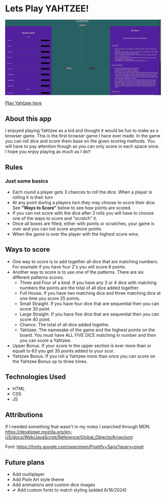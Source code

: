 # Lets Play YAHTZEE!

![Game Screen Shot](images/CE486684-88C5-4D2D-A3EA-474744CD25C4.png)

[Play Yahtzee here](https://sscottk.github.io/game-of-yahtzee/)

## About this app
I enjoyed playing Yahtzee as a kid and thought it would be fun to make as a browser game. This is the first browser game I hace ever made. In the game you can roll dice and score them base on the given scoring methods. You will have to pay attention though as you can only score in each space once. I hope you enjoy playing as much as I do!!

## Rules

### Just some basics
- Each round a player gets 3 chances to roll the dice. When a player is rolling it is their turn
- At any point during a players turn they may choose to score their dice. See **"Ways to Score"** below to see how points are scored.
- If you can not score with the dice after 3 rolls you will have to choose one of the ways to score and "scratch" it.
- Once all boxes are filled, either with points or scratches, your game is over and you can not score anymore points.
- When the game is over the player with the highest score wins.

## Ways to score

- One way to score is to add together all dice that are matching numbers. For example if you have four 2's you will score 8 points.
- Another way to score is to use one of the patterns. There are six different patterns scores.
    - Three and Four of a kind. If you have any 3 or 4 dice with matching numbers the points are the total of all dice added together.
    - Full House. If you have two matching dice and three matching dice at one time you score 25 points.
    - Small Straight. If you have four dice that are sequential then you can score 30 point.
    - Large Straight. If you hace five dice that are sequential then you can score 40 point.
    - Chance. The total of all dice added togethe.
    - Yahtzee. The namesake of the game and the highest points on the board. You must have ALL FIVE DICE matching in number and then you can score a Yahtzee.
- Upper Bonus. If your score in the upper section is ever more than or equalt to 63 you get 35 points added to your scor.
- Yahtzee Bonus. If you roll a Yahtzee more than once you can score on the Yahtzee Bonus up to three times.

## Technologies Used

- HTML
- CSS
- JS

## Attributions

If I needed something that wasn't in my notes I searched through MDN.
https://developer.mozilla.org/en-US/docs/Web/JavaScript/Reference/Global_Objects/Array/sort

Font: https://fonts.google.com/specimen/Pixelify+Sans?query=pixel

## Future plans

- Add multiplayer
- Add Pixle Art style theme
- Add animations and custom dice images
- ✔ Add custom fonts to match styling (added 6/16/2024)
    




